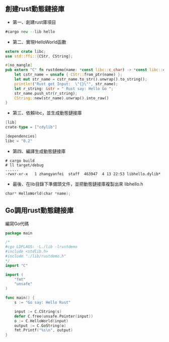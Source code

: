 ## 創建rust動態鏈接庫
- 第一、創建rust庫項目
```go
#cargo new --lib hello
```

- 第二、實現HelloWorld函數
```rust
extern crate libc;
use std::ffi::{CStr, CString};

#[no_mangle] 
pub extern "C" fn rustdemo(name: *const libc::c_char) -> *const libc::c_char {
    let cstr_name = unsafe { CStr::from_ptr(name) };
    let mut str_name = cstr_name.to_str().unwrap().to_string();
    println!("Rust get Input:  \"{}\"", str_name);
    let r_string: &str = " Rust say: Hello Go ";
    str_name.push_str(r_string);
    CString::new(str_name).unwrap().into_raw()
}
```

- 第三、依賴libc，並生成動態鏈接庫
```go
[lib]
crate-type = ["cdylib"]

[dependencies]
libc = "0.2"
```

- 第四、編譯生成動態鏈接庫
```
# cargo build 
# ll target/debug
......
-rwxr-xr-x   1 zhangyanfei  staff  463947  4 13 22:53 libhello.dylib*
```

- 最後、在lib目錄下準備頭文件，並把動態鏈接庫複製出來
libhello.h
```go
char* HelloWorld(char *name);
```

## Go調用rust動態鏈接庫
編寫Go代碼

```go
package main

/*
#cgo LDFLAGS: -L./lib -lrustdemo
#include <stdlib.h>
#include "./lib/rustdemo.h"
*/
import "C"

import (
	"fmt"
	"unsafe"
)

func main() {
	s := "Go say: Hello Rust"

	input := C.CString(s)
	defer C.free(unsafe.Pointer(input))
	o := C.HelloWorld(input)
	output := C.GoString(o)
	fmt.Printf("%s\n", output)
}
```
